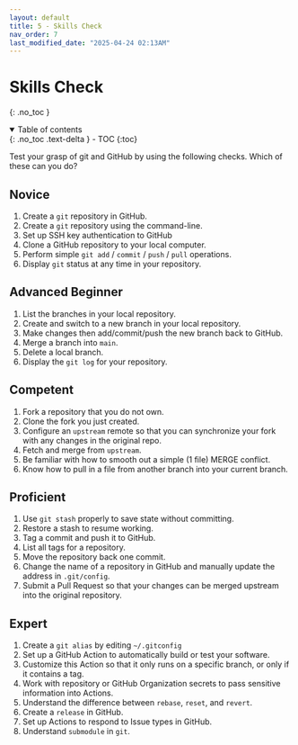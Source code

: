 ```yaml
---
layout: default
title: 5 - Skills Check
nav_order: 7
last_modified_date: "2025-04-24 02:13AM"
---
```


# Skills Check
{: .no_toc }

<details open markdown="block">
  <summary>
    Table of contents
  </summary>
  {: .no_toc .text-delta }
- TOC
{:toc}
</details>

Test your grasp of git and GitHub by using the following checks. Which of these can you do?

## Novice

1. Create a `git` repository in GitHub.
2. Create a `git` repository using the command-line.
3. Set up SSH key authentication to GitHub
4. Clone a GitHub repository to your local computer.
5. Perform simple `git add` / `commit` / `push` / `pull` operations.
6. Display `git` status at any time in your repository.

## Advanced Beginner

1. List the branches in your local repository.
2. Create and switch to a new branch in your local repository.
3. Make changes then add/commit/push the new branch back to GitHub.
4. Merge a branch into `main`.
5. Delete a local branch.
6. Display the `git log` for your repository.

## Competent

1. Fork a repository that you do not own.
2. Clone the fork you just created.
3. Configure an `upstream` remote so that you can synchronize your fork with any changes in the original repo.
4. Fetch and merge from `upstream`.
5. Be familiar with how to smooth out a simple (1 file) MERGE conflict.
6. Know how to pull in a file from another branch into your current branch.

## Proficient

1. Use `git stash` properly to save state without committing.
2. Restore a stash to resume working.
3. Tag a commit and push it to GitHub.
4. List all tags for a repository.
5. Move the repository back one commit.
5. Change the name of a repository in GitHub and manually update the address in `.git/config`.
6. Submit a Pull Request so that your changes can be merged upstream into the original repository.

## Expert

1. Create a `git alias` by editing `~/.gitconfig`
2. Set up a GitHub Action to automatically build or test your software.
3. Customize this Action so that it only runs on a specific branch, or only if it contains a tag.
4. Work with repository or GitHub Organization secrets to pass sensitive information into Actions.
4. Understand the difference between `rebase`, `reset`, and `revert`.
5. Create a `release` in GitHub.
6. Set up Actions to respond to Issue types in GitHub.
7. Understand `submodule` in `git`.
